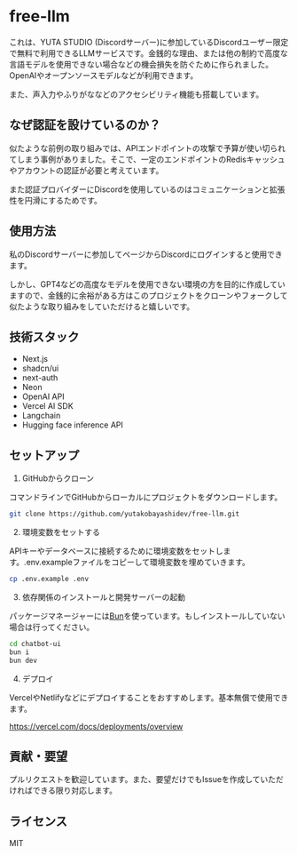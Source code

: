# free-llm

これは、YUTA STUDIO (Discordサーバー)に参加しているDiscordユーザー限定で無料で利用できるLLMサービスです。金銭的な理由、または他の制約で高度な言語モデルを使用できない場合などの機会損失を防ぐために作られました。 OpenAIやオープンソースモデルなどが利用できます。

また、声入力やふりがななどのアクセシビリティ機能も搭載しています。

## なぜ認証を設けているのか？

似たような前例の取り組みでは、APIエンドポイントの攻撃で予算が使い切られてしまう事例がありました。そこで、一定のエンドポイントのRedisキャッシュやアカウントの認証が必要と考えています。

また認証プロバイダーにDiscordを使用しているのはコミュニケーションと拡張性を円滑にするためです。

## 使用方法

私のDiscordサーバーに参加してページからDiscordにログインすると使用できます。

しかし、GPT4などの高度なモデルを使用できない環境の方を目的に作成していますので、金銭的に余裕がある方はこのプロジェクトをクローンやフォークして似たような取り組みをしていただけると嬉しいです。

## 技術スタック

- Next.js
- shadcn/ui
- next-auth
- Neon
- OpenAI API
- Vercel AI SDK
- Langchain
- Hugging face inference API

## セットアップ

1. GitHubからクローン

コマンドラインでGitHubからローカルにプロジェクトをダウンロードします。

```bash
git clone https://github.com/yutakobayashidev/free-llm.git
```

2. 環境変数をセットする

APIキーやデータベースに接続するために環境変数をセットします。.env.exampleファイルをコピーして環境変数を埋めていきます。

```bash
cp .env.example .env
```

3. 依存関係のインストールと開発サーバーの起動

パッケージマネージャーには[Bun](https://bun.sh)を使っています。もしインストールしていない場合は行ってください。

```bash
cd chatbot-ui
bun i
bun dev
```

4. デプロイ

VercelやNetlifyなどにデプロイすることをおすすめします。基本無償で使用できます。

https://vercel.com/docs/deployments/overview

## 貢献・要望

プルリクエストを歓迎しています。また、要望だけでもIssueを作成していただければできる限り対応します。

## ライセンス

MIT